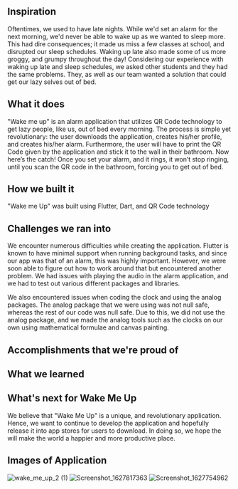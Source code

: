 ## Inspiration

Oftentimes, we used to have late nights. While we'd set an alarm for the next morning, we'd never be able to wake up as we wanted to sleep more. This had dire consequences; it made us miss a few classes at school, and disrupted our sleep schedules. Waking up late also made some of us more groggy, and grumpy throughout the day! Considering our experience with waking up late and sleep schedules, we asked other students and they had the same problems. They, as well as our team wanted a solution that could get our lazy selves out of bed.

## What it does

"Wake me up" is an alarm application that utilizes QR Code technology to get lazy people, like us, out of bed every morning. The process  is simple yet revolutionary: the user downloads the application, creates his/her profile, and creates his/her alarm. Furthermore, the user will have to print the QR Code given by the application and stick it to the wall in their bathroom. Now here’s the catch! Once you set your alarm, and it rings, it won’t stop ringing, until you scan the QR code in the bathroom, forcing you to get out of bed. 



## How we built it

"Wake me Up" was built using Flutter, Dart, and QR Code technology



## Challenges we ran into
We encounter numerous difficulties while creating the application. Flutter is known to have minimal support when running background tasks, and since our app was that of an alarm, this was highly important. However, we were soon able to figure out how to work around that but encountered another problem. We had issues with playing the audio in the alarm application, and we had to test out various different packages and libraries.

We also encountered issues when coding the clock and using the analog packages. The analog package that we were using was not null safe, whereas the rest of our code was null safe. Due to this, we did not use the analog package, and we made the analog tools such as the clocks on our own using mathematical formulae and canvas painting.



## Accomplishments that we're proud of



## What we learned



## What's next for Wake Me Up
We believe that "Wake Me Up" is a unique, and revolutionary application. Hence, we want to continue to develop the application and hopefully release it into app stores for users to download. In doing so, we hope the will make the world a happier and more productive place.

## Images of Application
![wake_me_up_2 (1)](https://user-images.githubusercontent.com/66540789/127780709-e23a8303-a5bd-4c73-b3a7-4514f40134a5.png)
![Screenshot_1627817363](https://user-images.githubusercontent.com/66540789/127780714-182789a2-cf08-4b89-b731-99fb49292613.png)
![Screenshot_1627754962](https://user-images.githubusercontent.com/66540789/127780720-5d354874-a4c3-4174-be33-0103ad989784.png)





